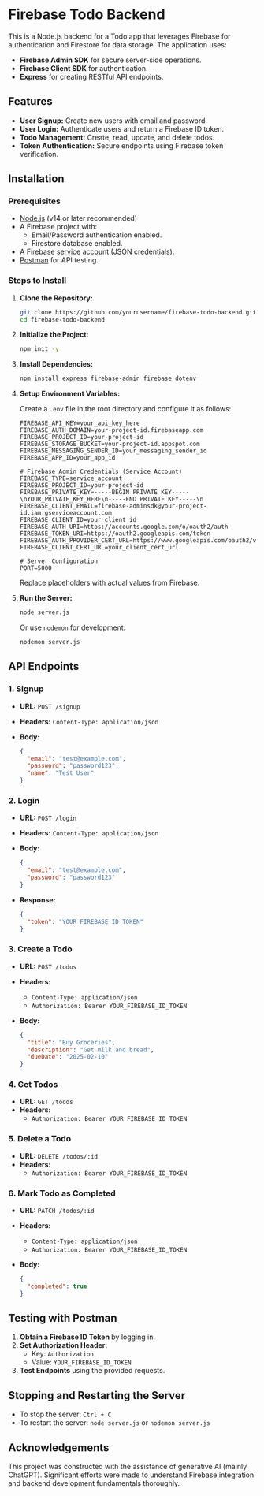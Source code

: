 # Firebase Todo Backend

This is a Node.js backend for a Todo app that leverages Firebase for authentication and Firestore for data storage. The application uses:

- **Firebase Admin SDK** for secure server-side operations.
- **Firebase Client SDK** for authentication.
- **Express** for creating RESTful API endpoints.

## Features

- **User Signup:** Create new users with email and password.
- **User Login:** Authenticate users and return a Firebase ID token.
- **Todo Management:** Create, read, update, and delete todos.
- **Token Authentication:** Secure endpoints using Firebase token verification.

## Installation

### Prerequisites

- [Node.js](https://nodejs.org/) (v14 or later recommended)
- A Firebase project with:
  - Email/Password authentication enabled.
  - Firestore database enabled.
- A Firebase service account (JSON credentials).
- [Postman](https://www.postman.com/) for API testing.

### Steps to Install

1. **Clone the Repository:**

   ```bash
   git clone https://github.com/yourusername/firebase-todo-backend.git
   cd firebase-todo-backend
   ```

2. **Initialize the Project:**

   ```bash
   npm init -y
   ```

3. **Install Dependencies:**

   ```bash
   npm install express firebase-admin firebase dotenv
   ```

4. **Setup Environment Variables:**

   Create a `.env` file in the root directory and configure it as follows:
  
     ```env
    FIREBASE_API_KEY=your_api_key_here
    FIREBASE_AUTH_DOMAIN=your-project-id.firebaseapp.com
    FIREBASE_PROJECT_ID=your-project-id
    FIREBASE_STORAGE_BUCKET=your-project-id.appspot.com
    FIREBASE_MESSAGING_SENDER_ID=your_messaging_sender_id
    FIREBASE_APP_ID=your_app_id
    
    # Firebase Admin Credentials (Service Account)
    FIREBASE_TYPE=service_account
    FIREBASE_PROJECT_ID=your-project-id
    FIREBASE_PRIVATE_KEY=-----BEGIN PRIVATE KEY-----\nYOUR_PRIVATE_KEY_HERE\n-----END PRIVATE KEY-----\n
    FIREBASE_CLIENT_EMAIL=firebase-adminsdk@your-project-id.iam.gserviceaccount.com
    FIREBASE_CLIENT_ID=your_client_id
    FIREBASE_AUTH_URI=https://accounts.google.com/o/oauth2/auth
    FIREBASE_TOKEN_URI=https://oauth2.googleapis.com/token
    FIREBASE_AUTH_PROVIDER_CERT_URL=https://www.googleapis.com/oauth2/v1/certs
    FIREBASE_CLIENT_CERT_URL=your_client_cert_url
    
    # Server Configuration
    PORT=5000
     ```

   Replace placeholders with actual values from Firebase.

5. **Run the Server:**

   ```bash
   node server.js
   ```

   Or use `nodemon` for development:

   ```bash
   nodemon server.js
   ```

## API Endpoints

### 1. Signup

- **URL:** `POST /signup`
- **Headers:** `Content-Type: application/json`
- **Body:**
  
  ```json
  {
    "email": "test@example.com",
    "password": "password123",
    "name": "Test User"
  }
  ```

### 2. Login

- **URL:** `POST /login`
- **Headers:** `Content-Type: application/json`
- **Body:**

  ```json
  {
    "email": "test@example.com",
    "password": "password123"
  }
  ```

- **Response:**

  ```json
  {
    "token": "YOUR_FIREBASE_ID_TOKEN"
  }
  ```

### 3. Create a Todo

- **URL:** `POST /todos`
- **Headers:**
  - `Content-Type: application/json`
  - `Authorization: Bearer YOUR_FIREBASE_ID_TOKEN`
- **Body:**

  ```json
  {
    "title": "Buy Groceries",
    "description": "Get milk and bread",
    "dueDate": "2025-02-10"
  }
  ```

### 4. Get Todos

- **URL:** `GET /todos`
- **Headers:**
  - `Authorization: Bearer YOUR_FIREBASE_ID_TOKEN`

### 5. Delete a Todo

- **URL:** `DELETE /todos/:id`
- **Headers:**
  - `Authorization: Bearer YOUR_FIREBASE_ID_TOKEN`

### 6. Mark Todo as Completed

- **URL:** `PATCH /todos/:id`
- **Headers:**
  - `Content-Type: application/json`
  - `Authorization: Bearer YOUR_FIREBASE_ID_TOKEN`
- **Body:**

  ```json
  {
    "completed": true
  }
  ```

## Testing with Postman

1. **Obtain a Firebase ID Token** by logging in.
2. **Set Authorization Header:**
   - Key: `Authorization`
   - Value: `YOUR_FIREBASE_ID_TOKEN`
3. **Test Endpoints** using the provided requests.

## Stopping and Restarting the Server

- To stop the server: `Ctrl + C`
- To restart the server: `node server.js` or `nodemon server.js`

## Acknowledgements

This project was constructed with the assistance of generative AI (mainly ChatGPT). Significant efforts were made to understand Firebase integration and backend development fundamentals thoroughly.



